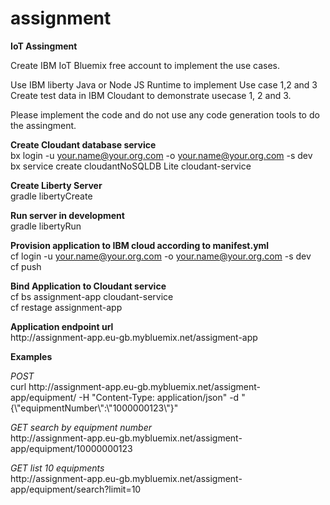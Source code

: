 # assignment
<b>IoT Assingment</b>

Create IBM IoT Bluemix free account to implement the use cases.<p/> Use IBM liberty Java or Node JS Runtime to implement Use case 1,2 and 3 Create test data in IBM Cloudant to demonstrate usecase 1, 2 and 3.<p/> Please implement the code and do not use any code generation tools to do the assingment.<br/>

<b>Create Cloudant database service</b>
<br/>
bx login -u your.name@your.org.com -o your.name@your.org.com -s dev
<br/>
bx service create cloudantNoSQLDB Lite cloudant-service

<b>Create Liberty Server</b>
<br/>
gradle libertyCreate

<b>Run server in development</b>
<br/>
gradle libertyRun

<b>Provision application to IBM cloud according to manifest.yml</b>
<br/>
cf login -u your.name@your.org.com -o your.name@your.org.com -s dev
<br/>
cf push

<b>Bind Application to Cloudant service</b>
<br/>
cf bs assignment-app cloudant-service
</br>
cf restage assignment-app
<p/>
<b>Application endpoint url</b>
<br/>
http://assignment-app.eu-gb.mybluemix.net/assigment-app
<p/>
<b>Examples</b>
<p/>
<i>POST</i>
<br/>
curl http://assignment-app.eu-gb.mybluemix.net/assigment-app/equipment/ -H "Content-Type: application/json" -d "{\"equipmentNumber\":\"1000000123\"}"
<p/>
<i>GET search by equipment number</i>
<br/>
http://assignment-app.eu-gb.mybluemix.net/assigment-app/equipment/10000000123
<p/>
<i>GET list 10 equipments</i>
<br/>
http://assignment-app.eu-gb.mybluemix.net/assigment-app/equipment/search?limit=10
<br/>

